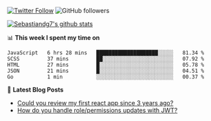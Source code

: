 <!--
[![visitors](https://visitor-badge.glitch.me/badge?page_id=sebastiandg7.sebastiandg7)](https://github.com/sebastiandg7)
-->
[![Twitter Follow](https://img.shields.io/twitter/follow/sebastiandg7?style=social&label=Follow)](https://twitter.com/sebastiandg7)
![GitHub followers](https://img.shields.io/github/followers/sebastiandg7?label=Follow&style=social)

[![Sebastiandg7's github stats](https://github-readme-stats.vercel.app/api?username=sebastiandg7)](https://github.com/anuraghazra/github-readme-stats)

📊 **This week I spent my time on**
<!--START_SECTION:waka-->
```text
JavaScript   6 hrs 28 mins   ████████████████████░░░░░   81.34 % 
SCSS         37 mins         ██░░░░░░░░░░░░░░░░░░░░░░░   07.92 % 
HTML         27 mins         █░░░░░░░░░░░░░░░░░░░░░░░░   05.78 % 
JSON         21 mins         █░░░░░░░░░░░░░░░░░░░░░░░░   04.51 % 
Go           1 min           ░░░░░░░░░░░░░░░░░░░░░░░░░   00.37 %
```
<!--END_SECTION:waka-->

📕 **Latest Blog Posts**
<!-- BLOG-POST-LIST:START -->
- [Could you review my first react app since 3 years ago?](https://dev.to/sebastiandg7/could-you-review-my-first-react-app-since-3-years-ago-3nbh)
- [How do you handle role/permissions updates with JWT?](https://dev.to/sebastiandg7/how-do-you-handle-role-permissions-updates-with-jwt-3778)
<!-- BLOG-POST-LIST:END -->
